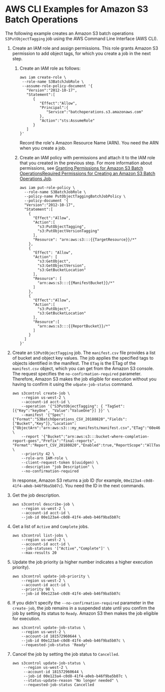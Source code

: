 # AWS CLI Examples for Amazon S3 Batch Operations<a name="batch-ops-examples-cli"></a>

The following example creates an Amazon S3 batch operations `S3PutObjectTagging` job using the AWS Command Line Interface \(AWS CLI\)\. 

1. Create an IAM role and assign permissions\. This role grants Amazon S3 permission to add object tags, for which you create a job in the next step\.

   1. Create an IAM role as follows:

      ```
      aws iam create-role \
       --role-name S3BatchJobRole \
       --assume-role-policy-document '{
         "Version":"2012-10-17",
         "Statement":[
            {
               "Effect":"Allow",
               "Principal":{
                  "Service":"batchoperations.s3.amazonaws.com"
               },
               "Action":"sts:AssumeRole"
            }
         ]
      }'
      ```

      Record the role's Amazon Resource Name \(ARN\)\. You need the ARN when you create a job\.

   1. Create an IAM policy with permissions and attach it to the IAM role that you created in the previous step\. For more information about permissions, see [Granting Permissions for Amazon S3 Batch OperationsRequired Permissions for Creating an Amazon S3 Batch Operations Job](batch-ops-iam-role-policies.md)\.

      ```
      aws iam put-role-policy \
        --role-name S3BatchJobRole \
        --policy-name PutObjectTaggingBatchJobPolicy \
        --policy-document '{
        "Version":"2012-10-17",
        "Statement":[
          {
            "Effect":"Allow",
            "Action":[
              "s3:PutObjectTagging",
              "s3:PutObjectVersionTagging"
            ],
            "Resource": "arn:aws:s3:::{{TargetResource}}/*"
          },
          {
            "Effect": "Allow",
            "Action": [
              "s3:GetObject",
              "s3:GetObjectVersion",
              "s3:GetBucketLocation"
            ],
            "Resource": [
              "arn:aws:s3:::{{ManifestBucket}}/*"
            ]
          },
          {
            "Effect":"Allow",
            "Action":[
              "s3:PutObject",
              "s3:GetBucketLocation"
            ],
            "Resource":[
              "arn:aws:s3:::{{ReportBucket}}/*"
            ]
          }
        ]
      }'
      ```

1. Create an `S3PutObjectTagging` job\. The `manifest.csv` file provides a list of bucket and object key values\. The job applies the specified tags to objects identified in the manifest\. The `ETag` is the ETag of the `manifest.csv` object, which you can get from the Amazon S3 console\. The request specifies the `no-confirmation-required` parameter\. Therefore, Amazon S3 makes the job eligible for execution without you having to confirm it using the `udpate-job-status` command\.

   ```
   aws s3control create-job \
       --region us-west-2 \
       --account-id acct-id \
       --operation '{"S3PutObjectTagging": { "TagSet": [{"Key":"keyOne", "Value":"ValueOne"}] }}' \
       --manifest '{"Spec":{"Format":"S3BatchOperations_CSV_20180820","Fields":["Bucket","Key"]},"Location":{"ObjectArn":"arn:aws:s3:::my_manifests/manifest.csv","ETag":"60e460c9d1046e73f7dde5043ac3ae85"}}' \
       --report '{"Bucket":"arn:aws:s3:::bucket-where-completion-report-goes","Prefix":"final-reports", "Format":"Report_CSV_20180820","Enabled":true,"ReportScope":"AllTasks"}' \
       --priority 42 \
       --role-arn IAM-role \
       --client-request-token $(uuidgen) \
       --description "job Description" \
       --no-confirmation-required
   ```

   In response, Amazon S3 returns a job ID \(for example, `00e123a4-c0d8-41f4-a0eb-b46f9ba5b07c`\)\. You need the ID in the next commands\.

1. Get the job description\.

   ```
   aws s3control describe-job \
       --region us-west-2 \
       --account-id acct-id \
       --job-id 00e123a4-c0d8-41f4-a0eb-b46f9ba5b07c
   ```

1. Get a list of `Active` and `Complete` jobs\.

   ```
   aws s3control list-jobs \
       --region us-west-2 \
       --account-id acct-id \
       --job-statuses '["Active","Complete"]' \
       --max-results 20
   ```

1. Update the job priority \(a higher number indicates a higher execution priority\)\.

   ```
   aws s3control update-job-priority \
       --region us-west-2 \
       --account-id acct-id \
       --priority 98 \
       --job-id 00e123a4-c0d8-41f4-a0eb-b46f9ba5b07c
   ```

1. If you didn't specify the `--no-confirmation-required` parameter in the `create-job`, the job remains in a suspended state until you confirm the job by setting its status to `Ready`\. Amazon S3 then makes the job eligible for execution\.

   ```
   aws s3control update-job-status \
       --region us-west-2 \
       --account-id 181572960644 \
       --job-id 00e123a4-c0d8-41f4-a0eb-b46f9ba5b07c \
       --requested-job-status 'Ready'
   ```

1. Cancel the job by setting the job status to `Cancelled`\.

   ```
   aws s3control update-job-status \
        --region us-west-2 \
        --account-id 181572960644 \
        --job-id 00e123a4-c0d8-41f4-a0eb-b46f9ba5b07c \
        --status-update-reason "No longer needed" \
        --requested-job-status Cancelled
   ```